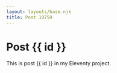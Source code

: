```yaml
---
layout: layouts/base.njk
title: Post 10759
---
```


# Post {{ id }}

This is post {{ id }} in my Eleventy project.
